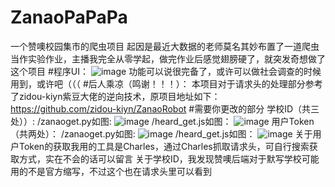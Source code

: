# ZanaoPaPaPa
一个赞噢校园集市的爬虫项目
起因是最近大数据的老师莫名其妙布置了一道爬虫当作实验作业，主播我完全从零学起，做完作业后感觉翅膀硬了，就突发奇想做了这个项目
#程序UI：
![image](https://github.com/user-attachments/assets/23d8d955-8008-4fed-8da5-86740c95bd35)
功能可以说很完备了，或许可以做社会调查的时候用到，或许吧（（（
#后人乘凉（鸣谢！！！）：
本项目对于请求头的处理部分参考了zidou-kiyn紫豆大佬的逆向技术，原项目地址如下：
https://github.com/zidou-kiyn/ZanaoRobot
#需要你更改的部分
学校ID（共三处））:
/zanaoget.py如图:
![image](https://github.com/user-attachments/assets/ff416b70-57c7-4b24-a8e5-15659b6c5cae)
/heard_get.js如图：
![image](https://github.com/user-attachments/assets/4a299456-aa4a-4155-a89b-048b8a4be34d)
用户Token（共两处）：
/zanaoget.py如图:
![image](https://github.com/user-attachments/assets/7585d0c9-6ba1-4c4f-ab22-f290fd367b67)
/heard_get.js如图：
![image](https://github.com/user-attachments/assets/4526c88d-794f-4577-99e0-26fe22af2625)
关于用户Token的获取我用的工具是Charles，通过Charles抓取请求头，可自行搜索获取方式，实在不会的话可以留言
关于学校ID，我发现赞噢后端对于默写学校可能用的不是官方缩写，不过这个也在请求头里可以看到






